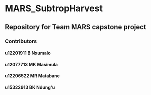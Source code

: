 # MARS_SubtropHarvest
## Repository for Team MARS capstone project
### Contributors
#### u12201911	B Nxumalo
#### u12077713	MK Masimula
#### u12206522	MR Matabane
#### u15322913	BK Ndung'u
